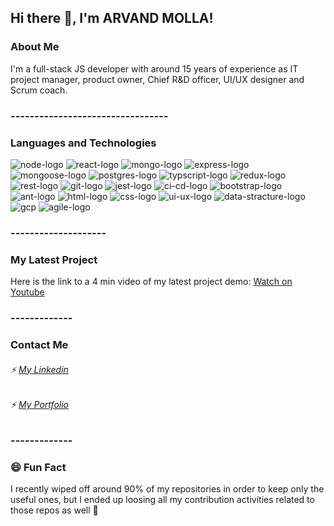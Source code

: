 ## Hi there 👋, I'm ARVAND MOLLA!



### About Me
I'm a full-stack JS developer with around 15 years of experience as IT project manager, product owner, Chief R&D officer, UI/UX designer and Scrum coach.

### ---------------------------------


### Languages and Technologies

![node-logo](https://user-images.githubusercontent.com/80462107/137308744-40caf066-4fb0-42df-8714-89c209442f59.png)
![react-logo](https://user-images.githubusercontent.com/80462107/137308803-2e53a4c4-e9b7-4b9b-a2f4-6a16a12cac61.png)
![mongo-logo](https://user-images.githubusercontent.com/80462107/137308914-5c7944e3-84e8-4c01-bd70-f478c3e9a5e5.png)
![express-logo](https://user-images.githubusercontent.com/80462107/137308931-a0f10f50-b828-429e-80a2-f835671cb3d0.png)
![mongoose-logo](https://user-images.githubusercontent.com/80462107/137308969-b83a74f4-778d-4d1e-9363-1b839be22019.png)
![postgres-logo](https://user-images.githubusercontent.com/80462107/137308986-40d7ab47-6111-46b6-bacf-885e85cc6568.png)
![typscript-logo](https://user-images.githubusercontent.com/80462107/137309099-3caf95c2-f3ac-4634-88a8-f68d7fe103bd.png)
![redux-logo](https://user-images.githubusercontent.com/80462107/137309106-d43615e6-9540-4cb8-a117-fcc8a79da5f8.png)
![rest-logo](https://user-images.githubusercontent.com/80462107/137309145-092266e0-69cb-4bf1-a8d0-5c49900daf17.png)
![git-logo](https://user-images.githubusercontent.com/80462107/137309190-2dbb9197-0e74-48d3-9ae6-7fe8449cf5e5.png)
![jest-logo](https://user-images.githubusercontent.com/80462107/137309198-2c643c96-e505-4cd7-b858-8954599b0d07.png)
![ci-cd-logo](https://user-images.githubusercontent.com/80462107/137309250-35db8fec-00a4-422c-a1b6-9941f1f662c7.png)
![bootstrap-logo](https://user-images.githubusercontent.com/80462107/137309266-31fcdf8c-4c77-4c25-8227-4ecd89567d54.png)
![ant-logo](https://user-images.githubusercontent.com/80462107/137309278-fc98c552-8634-4157-b6e3-1d54ed3aee14.png)
![html-logo](https://user-images.githubusercontent.com/80462107/137309371-a12f41b0-5d89-4d13-9e4f-379d7ce55efc.png)
![css-logo](https://user-images.githubusercontent.com/80462107/137309379-4ee4d313-fd8d-4797-ad01-756a71886fad.png)
![ui-ux-logo](https://user-images.githubusercontent.com/80462107/137309467-e303baae-d2dc-45a2-85fb-cc1dfb14e120.png)
![data-stracture-logo](https://user-images.githubusercontent.com/80462107/137309488-70ef77e5-f692-4df3-b7f8-919ea24f01fa.png)
![gcp](https://user-images.githubusercontent.com/80462107/137309546-ad3ceea5-0ff4-4677-87d7-1f02b2cd233d.png)
![agile-logo](https://user-images.githubusercontent.com/80462107/137309559-e6d7609d-37db-4e97-9fe5-ef5598eb014b.png)

### --------------------
### My Latest Project
Here is the link to a 4 min video of my latest project demo:
[Watch on Youtube](https://www.youtube.com/watch?v=T8RUoKBPZRM&list=PLIz8i-HCdhvkeJKmje4IEon5yvFTD6XCk&index=10)


### -------------
### Contact Me

###### ⚡ [My Linkedin](https://www.linkedin.com/in/arvandmolla/)
###### ⚡ [My Portfolio](https://www.arvand-molla.com)




### -------------

### 😄 Fun Fact
I recently wiped off around 90% of my repositories in order to keep only the useful ones, but I ended up loosing all my contribution activities related to those repos as well 🙈 




<!--
**ArvandMolla/ArvandMolla** is a ✨ _special_ ✨ repository because its `README.md` (this file) appears on your GitHub profile.

Here are some ideas to get you started:

- 🔭 I’m currently working on ...
- 🌱 I’m currently learning ...
- 👯 I’m looking to collaborate on ...
- 🤔 I’m looking for help with ...
- 💬 Ask me about ...
- 📫 How to reach me: ...
- 😄 Pronouns: ...
- ⚡ Fun fact: ...
-->
